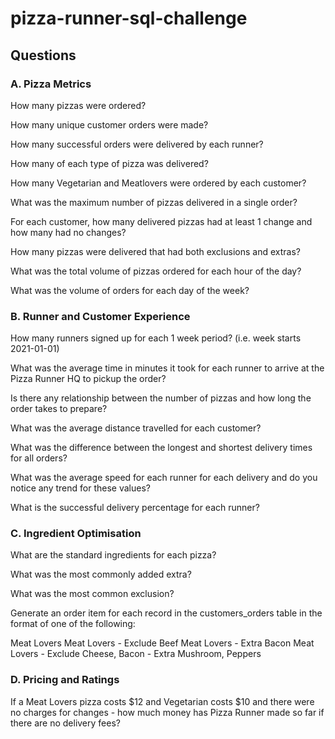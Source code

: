 # pizza-runner-sql-challenge

## Questions

### A. Pizza Metrics

How many pizzas were ordered?

How many unique customer orders were made?

How many successful orders were delivered by each runner?

How many of each type of pizza was delivered?

How many Vegetarian and Meatlovers were ordered by each customer?

What was the maximum number of pizzas delivered in a single order?

For each customer, how many delivered pizzas had at least 1 change and how many had no changes?

How many pizzas were delivered that had both exclusions and extras?

What was the total volume of pizzas ordered for each hour of the day?

What was the volume of orders for each day of the week?


### B. Runner and Customer Experience

How many runners signed up for each 1 week period? (i.e. week starts 2021-01-01)

What was the average time in minutes it took for each runner to arrive at the Pizza Runner HQ to pickup the order?

Is there any relationship between the number of pizzas and how long the order takes to prepare?

What was the average distance travelled for each customer?

What was the difference between the longest and shortest delivery times for all orders?

What was the average speed for each runner for each delivery and do you notice any trend for these values?

What is the successful delivery percentage for each runner?


### C. Ingredient Optimisation

What are the standard ingredients for each pizza?

What was the most commonly added extra?

What was the most common exclusion?

Generate an order item for each record in the customers_orders table in the format of one of the following:

Meat Lovers
Meat Lovers - Exclude Beef
Meat Lovers - Extra Bacon
Meat Lovers - Exclude Cheese, Bacon - Extra Mushroom, Peppers


### D. Pricing and Ratings

If a Meat Lovers pizza costs $12 and Vegetarian costs $10 and there were no charges for changes - how much money has Pizza Runner made so far if there are no delivery fees?

